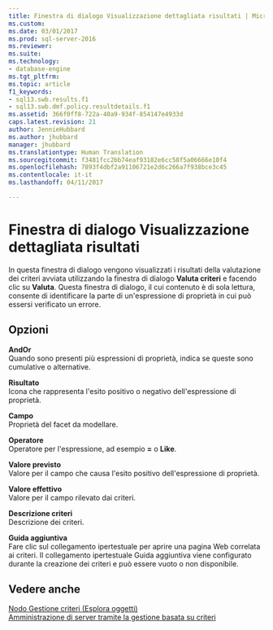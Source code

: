 ```yaml
---
title: Finestra di dialogo Visualizzazione dettagliata risultati | Microsoft Docs
ms.custom: 
ms.date: 03/01/2017
ms.prod: sql-server-2016
ms.reviewer: 
ms.suite: 
ms.technology:
- database-engine
ms.tgt_pltfrm: 
ms.topic: article
f1_keywords:
- sql13.swb.results.f1
- sql13.swb.dmf.policy.resultdetails.f1
ms.assetid: 366f0ff8-722a-40a9-934f-854147e4933d
caps.latest.revision: 21
author: JennieHubbard
ms.author: jhubbard
manager: jhubbard
ms.translationtype: Human Translation
ms.sourcegitcommit: f3481fcc2bb74eaf93182e6cc58f5a06666e10f4
ms.openlocfilehash: 7893f4dbf2a91106721e2d6c266a7f938bce3c45
ms.contentlocale: it-it
ms.lasthandoff: 04/11/2017

---
```

# <a name="results-detailed-view-dialog-box"></a>Finestra di dialogo Visualizzazione dettagliata risultati
  In questa finestra di dialogo vengono visualizzati i risultati della valutazione dei criteri avviata utilizzando la finestra di dialogo **Valuta criteri** e facendo clic su **Valuta**. Questa finestra di dialogo, il cui contenuto è di sola lettura, consente di identificare la parte di un'espressione di proprietà in cui può essersi verificato un errore.  
  
## <a name="options"></a>Opzioni  
 **AndOr**  
 Quando sono presenti più espressioni di proprietà, indica se queste sono cumulative o alternative.  
  
 **Risultato**  
 Icona che rappresenta l'esito positivo o negativo dell'espressione di proprietà.  
  
 **Campo**  
 Proprietà del facet da modellare.  
  
 **Operatore**  
 Operatore per l'espressione, ad esempio **=** o **Like**.  
  
 **Valore previsto**  
 Valore per il campo che causa l'esito positivo dell'espressione di proprietà.  
  
 **Valore effettivo**  
 Valore per il campo rilevato dai criteri.  
  
 **Descrizione criteri**  
 Descrizione dei criteri.  
  
 **Guida aggiuntiva**  
 Fare clic sul collegamento ipertestuale per aprire una pagina Web correlata ai criteri. Il collegamento ipertestuale Guida aggiuntiva viene configurato durante la creazione dei criteri e può essere vuoto o non disponibile.  
  
## <a name="see-also"></a>Vedere anche  
 [Nodo Gestione criteri &#40;Esplora oggetti&#41;](../../relational-databases/policy-based-management/policy-management-node-object-explorer.md)   
 [Amministrazione di server tramite la gestione basata su criteri](../../relational-databases/policy-based-management/administer-servers-by-using-policy-based-management.md)  
  
  
